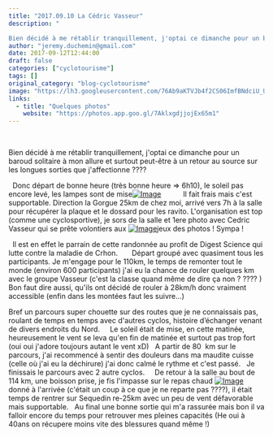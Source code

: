 ```yaml
---
title: "2017.09.10 La Cédric Vasseur"
description: " 

Bien décidé à me rétablir tranquillement, j'optai ce dimanche pour un baroud solitaire à mon allure et surtout peut-être à un retour au source sur les longues sorties que j'affectionne ????"
author: "jeremy.duchemin@gmail.com"
date: 2017-09-12T12:44:00
draft: false
categories: ["cyclotourisme"]
tags: []
original_category: "blog-cyclotourisme"
image: "https://lh3.googleusercontent.com/76Ab9aKTVJb4f2CS06ImfBNdciU_UkBG3Y3levorVdyv-GhafNXqa5nWBY8MjD3rzm53GWES-2d4qIurK860IlK1zFPrPGjofUM8x1soYMYjjTJ4ZfOC5DsHwmMUmNeiyef7Q7qZ0FaXfF-INttrp492zAQDJktl-xLFcbVAIz5sfllmzk8I04vLpZ5f196gojRi7I1FrpshZM_rICTr2-MlUsgiZxtFkwBTLgeVcHU78EzNr0odrpgUt1Q3kHZmhbsxBpupUqySBSJkiyMDdhtP1z2ums06JXrGLyaZ4TMcgY7spaAZeSCZ6b8OI7FyWQs6BZvBAAAYsDlH9uuasjGViniSRpKH1godElJswfOuv8WPcF6PNSxSZwH2EBqGcaLNvO46T1Or4U8ZQSTsSyFP57_h5jH2Exg0nUj56VZXEMo0yiZPbVa2ATAA9kNL4y6eR44Wn9uCiGBdNHfStwP0_gF9Blg_DPcUsVsVDoE2jRfnfSWjraz0tEXbMSYm8moM8x_CIBUpGxyy8EcQPxs9aIbEVLE80qiXKYGdAOx8jXTtR99w6mURp25WM3qz0pBkk8Gm-WN38GjW9MRWcbszHs04WJ-hbyxhVMPHwvkdOP0Ge_YLDMcHIgAGSUYvWHAql65nF1GEk_wg91fX4dlFtU_hdqEWO-fJtnfBlXyvYpA=w516-h688-no"
links:
  - title: "Quelques photos"
    website: "https://photos.app.goo.gl/7AklxgdjjojEx65m1"
---
```


&nbsp;

Bien décidé à me rétablir tranquillement, j'optai ce dimanche pour un baroud solitaire à mon allure et surtout peut-être à un retour au source sur les longues sorties que j'affectionne&nbsp;????

<!--more-->

&nbsp;
Donc départ de bonne heure (très bonne heure =&gt; 6h10), le soleil pas encore levé, les lampes sont de mise[![Image](https://lh3.googleusercontent.com/Gd3X3SAtuzBZTwMWmi1OOq3Z1lM6ansMSKSnocn_yDwp0pkI99I7BH-fkVdUIMpsICFSobxs7s5x3x7jT-TKx1w8zTnNnI-mXAEEA53oyKeT7v_-h4f1yzNTZLeUXIofpwOoaFa8RcDaTVQM-llSzrnFPyDUezWyrDg132DokJyv9nhtY_Ec3SkCPG5f6DE_tnYSiM-xI58IcOQRnkrgD6Dol3DmAfGimYfWIZGQMsXZy5UQPiXVPTP3FFyzNnYNw4UIeeft8sdkzJQHvDWfyG3QGxmKzqWeqVSPt9R7AC0PtLkhzIFXNej7p_3evg5g82XOOwnZY9ZWfzDaZq6ll9sjJAp3m8Ei7fQp3tndlmTcNI_UxmAraFwCQFpcoN6lb6CSAJmzK1-AjEKwuay47R-FuanXXHb_McPdQSOlJYL3UeQGwo1Tav60FJnGsmkHsm6RJ1I2wDtMVAWMt19-nXIn8V2guXVmRYh3MQQ2QlAfZT6Flf5gNiIbCd7zImbeI-MSzvXUJR0Hkoaqa_2sM0mVs71ibs-GHxwwfATKNHd65S2BfwRgXGe4RK3H0P1t376UTaagiLr0vkD52hBTw2ny_jRIf5CGFnThfqLvABjy8NEmrqKc_VRgRO66DV9i5x5JAg38IvhoEivM_Fr_0f36pKK1ra8c6I8XyXlwJVb4Nd0=w918-h688-no)](https://lh3.googleusercontent.com/Gd3X3SAtuzBZTwMWmi1OOq3Z1lM6ansMSKSnocn_yDwp0pkI99I7BH-fkVdUIMpsICFSobxs7s5x3x7jT-TKx1w8zTnNnI-mXAEEA53oyKeT7v_-h4f1yzNTZLeUXIofpwOoaFa8RcDaTVQM-llSzrnFPyDUezWyrDg132DokJyv9nhtY_Ec3SkCPG5f6DE_tnYSiM-xI58IcOQRnkrgD6Dol3DmAfGimYfWIZGQMsXZy5UQPiXVPTP3FFyzNnYNw4UIeeft8sdkzJQHvDWfyG3QGxmKzqWeqVSPt9R7AC0PtLkhzIFXNej7p_3evg5g82XOOwnZY9ZWfzDaZq6ll9sjJAp3m8Ei7fQp3tndlmTcNI_UxmAraFwCQFpcoN6lb6CSAJmzK1-AjEKwuay47R-FuanXXHb_McPdQSOlJYL3UeQGwo1Tav60FJnGsmkHsm6RJ1I2wDtMVAWMt19-nXIn8V2guXVmRYh3MQQ2QlAfZT6Flf5gNiIbCd7zImbeI-MSzvXUJR0Hkoaqa_2sM0mVs71ibs-GHxwwfATKNHd65S2BfwRgXGe4RK3H0P1t376UTaagiLr0vkD52hBTw2ny_jRIf5CGFnThfqLvABjy8NEmrqKc_VRgRO66DV9i5x5JAg38IvhoEivM_Fr_0f36pKK1ra8c6I8XyXlwJVb4Nd0=w918-h688-no)
&nbsp;
&nbsp;
&nbsp;
&nbsp;
&nbsp;
Il fait frais mais c'est supportable. Direction la Gorgue 25km de chez moi, arrivé vers 7h à la salle pour récupérer la plaque et le dossard pour les ravito. L'organisation est top (comme une cyclosportive), je sors de la salle et 1ere photo avec Cedric Vasseur qui se prête volontiers aux [![Image](https://lh3.googleusercontent.com/76Ab9aKTVJb4f2CS06ImfBNdciU_UkBG3Y3levorVdyv-GhafNXqa5nWBY8MjD3rzm53GWES-2d4qIurK860IlK1zFPrPGjofUM8x1soYMYjjTJ4ZfOC5DsHwmMUmNeiyef7Q7qZ0FaXfF-INttrp492zAQDJktl-xLFcbVAIz5sfllmzk8I04vLpZ5f196gojRi7I1FrpshZM_rICTr2-MlUsgiZxtFkwBTLgeVcHU78EzNr0odrpgUt1Q3kHZmhbsxBpupUqySBSJkiyMDdhtP1z2ums06JXrGLyaZ4TMcgY7spaAZeSCZ6b8OI7FyWQs6BZvBAAAYsDlH9uuasjGViniSRpKH1godElJswfOuv8WPcF6PNSxSZwH2EBqGcaLNvO46T1Or4U8ZQSTsSyFP57_h5jH2Exg0nUj56VZXEMo0yiZPbVa2ATAA9kNL4y6eR44Wn9uCiGBdNHfStwP0_gF9Blg_DPcUsVsVDoE2jRfnfSWjraz0tEXbMSYm8moM8x_CIBUpGxyy8EcQPxs9aIbEVLE80qiXKYGdAOx8jXTtR99w6mURp25WM3qz0pBkk8Gm-WN38GjW9MRWcbszHs04WJ-hbyxhVMPHwvkdOP0Ge_YLDMcHIgAGSUYvWHAql65nF1GEk_wg91fX4dlFtU_hdqEWO-fJtnfBlXyvYpA=w516-h688-no)](https://lh3.googleusercontent.com/76Ab9aKTVJb4f2CS06ImfBNdciU_UkBG3Y3levorVdyv-GhafNXqa5nWBY8MjD3rzm53GWES-2d4qIurK860IlK1zFPrPGjofUM8x1soYMYjjTJ4ZfOC5DsHwmMUmNeiyef7Q7qZ0FaXfF-INttrp492zAQDJktl-xLFcbVAIz5sfllmzk8I04vLpZ5f196gojRi7I1FrpshZM_rICTr2-MlUsgiZxtFkwBTLgeVcHU78EzNr0odrpgUt1Q3kHZmhbsxBpupUqySBSJkiyMDdhtP1z2ums06JXrGLyaZ4TMcgY7spaAZeSCZ6b8OI7FyWQs6BZvBAAAYsDlH9uuasjGViniSRpKH1godElJswfOuv8WPcF6PNSxSZwH2EBqGcaLNvO46T1Or4U8ZQSTsSyFP57_h5jH2Exg0nUj56VZXEMo0yiZPbVa2ATAA9kNL4y6eR44Wn9uCiGBdNHfStwP0_gF9Blg_DPcUsVsVDoE2jRfnfSWjraz0tEXbMSYm8moM8x_CIBUpGxyy8EcQPxs9aIbEVLE80qiXKYGdAOx8jXTtR99w6mURp25WM3qz0pBkk8Gm-WN38GjW9MRWcbszHs04WJ-hbyxhVMPHwvkdOP0Ge_YLDMcHIgAGSUYvWHAql65nF1GEk_wg91fX4dlFtU_hdqEWO-fJtnfBlXyvYpA=w516-h688-no)jeux des photos ! Sympa !

&nbsp;
Il est en effet le parrain de cette randonnée au profit de Digest Science qui lutte contre la maladie de Crhon.
&nbsp;
&nbsp;
&nbsp;
Départ groupé avec quasiment tous les participants. Je m'engage pour le 110km, le temps de remonter tout le monde (environ 600 participants) j'ai eu la chance de rouler quelques km avec le groupe Vasseur (c'est la classe quand même de dire ça non ? ????&nbsp;) Bon faut dire aussi, qu'ils ont décidé de rouler à 28km/h donc vraiment accessible (enfin dans les montées faut les suivre...)
&nbsp;

Bref un parcours super chouette sur des routes que je ne connaissais pas, roulant de temps en temps avec d'autres cyclos, histoire d’échanger venant de divers endroits du Nord.
&nbsp;
&nbsp;
Le soleil était de mise, en cette matinée, heureusement le vent se leva qu'en fin de matinée et surtout pas trop fort (oui oui j'adore toujours autant le vent xD)
&nbsp;
A partir de 80 &nbsp;km sur le parcours, j'ai recommencé à sentir des douleurs dans ma maudite cuisse (celle où j'ai eu la déchirure) j'ai donc calmé le rythme et c'est passé.
&nbsp;
Je finissais le parcours avec 2 autre cyclos.
&nbsp;
&nbsp;
De retour à la salle au bout de 114 km, une boisson prise, je fis l'impasse sur le repas chaud [![Image](https://lh3.googleusercontent.com/Dkr-jBneVVgha4JOTvNFEDGXXrVPuFAZMabY4uaqT7Npz9fZyFm9QUop8TCEna9h_4q7thS3259frRsmA6wITAVKMYYoZyIH82yTW8HhhAaZwcWGhaT2N1P3-aoWHbCYJp4OHpixVFo_t_eAjEQJ59cczikFeBpBNg7bcPDoXELQDk3uKYqs1_tFNKgZuaanzdJ628a9_hxRATSvNpW-3h-Wr_--ugpGqDlD9fVfON7932px-0LxmHG7TtOgpJWFQu1RWMQ9dB5lbR51azCqWStoEVFeT3IczajhXcU7_SbZuQ9jVaJQJP9HnBYXBQ_R6FIbUBleYJKJG2vaXBSKQMSHof9_-fDemFvDjc7Cg9WR6RzUNwNZdK4g9_4hUJT6k7oCrEw4pCF5zWvaiSUGXJHBUWnubMY3V1E_AnZEpXV3bAFWvYMpFmgCn4R0eWhsxNnbW3ebw3B_t9kbBevUyyx8dGC0Xs6gAk_Uwr_PiqldYawz2cuu78fPzDSHUqdCI2jnn004MyDy60DSBZxvQxY0-L_babXJ9JHCgDiYewniLlTmf2irf5mzmeDeHGhAmpJV5d_r6fIZxBgUYuQYHxiBMiR2QAL02pcWlTgOLoYUtPrQl0RP2rh4INk0qEb8ndHxjulbMe6WrrNm6EAFxvEjTmxiKNgatb7Hg4QFQV2QDqM=w918-h688-no)](https://lh3.googleusercontent.com/Dkr-jBneVVgha4JOTvNFEDGXXrVPuFAZMabY4uaqT7Npz9fZyFm9QUop8TCEna9h_4q7thS3259frRsmA6wITAVKMYYoZyIH82yTW8HhhAaZwcWGhaT2N1P3-aoWHbCYJp4OHpixVFo_t_eAjEQJ59cczikFeBpBNg7bcPDoXELQDk3uKYqs1_tFNKgZuaanzdJ628a9_hxRATSvNpW-3h-Wr_--ugpGqDlD9fVfON7932px-0LxmHG7TtOgpJWFQu1RWMQ9dB5lbR51azCqWStoEVFeT3IczajhXcU7_SbZuQ9jVaJQJP9HnBYXBQ_R6FIbUBleYJKJG2vaXBSKQMSHof9_-fDemFvDjc7Cg9WR6RzUNwNZdK4g9_4hUJT6k7oCrEw4pCF5zWvaiSUGXJHBUWnubMY3V1E_AnZEpXV3bAFWvYMpFmgCn4R0eWhsxNnbW3ebw3B_t9kbBevUyyx8dGC0Xs6gAk_Uwr_PiqldYawz2cuu78fPzDSHUqdCI2jnn004MyDy60DSBZxvQxY0-L_babXJ9JHCgDiYewniLlTmf2irf5mzmeDeHGhAmpJV5d_r6fIZxBgUYuQYHxiBMiR2QAL02pcWlTgOLoYUtPrQl0RP2rh4INk0qEb8ndHxjulbMe6WrrNm6EAFxvEjTmxiKNgatb7Hg4QFQV2QDqM=w918-h688-no)donné à l'arrivée (c'était un coup à ce que je ne reparte pas ????), il était temps de rentrer sur Sequedin re-25km avec un peu de vent défavorable mais supportable.
&nbsp;
Au final une bonne sortie qui m'a rassurée mais bon il va falloir encore du temps pour retrouver mes pleines capacités (He oui à 40ans on récupere moins vite des blessures quand même !)
&nbsp;
&nbsp;